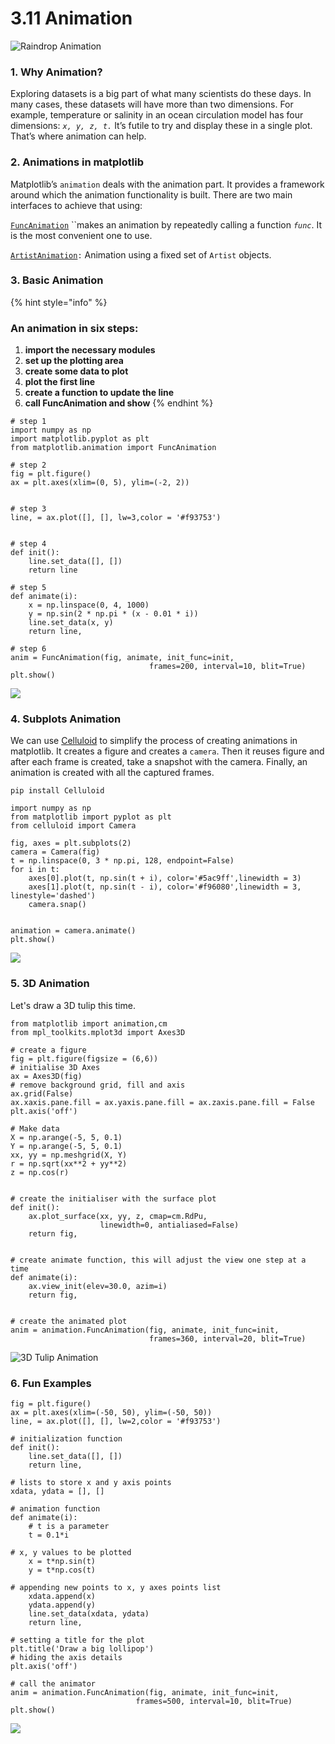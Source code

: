 # 3.11 Animation

![Raindrop Animation](../.gitbook/assets/raindrop.gif)

### 1. Why Animation?

Exploring datasets is a big part of what many scientists do these days. In many cases, these datasets will have more than two dimensions. For example, temperature or salinity in an ocean circulation model has four dimensions: _`x, y, z, t.`_ It’s futile to try and display these in a single plot. That’s where animation can help.

### 2. Animations in matplotlib

Matplotlib’s `animation`  deals with the animation part. It provides a framework around which the animation functionality is built. There are two main interfaces to achieve that using:

[`FuncAnimation`](https://matplotlib.org/api/_as_gen/matplotlib.animation.FuncAnimation.html#matplotlib.animation.FuncAnimation) ``makes an animation by repeatedly calling a function _`func`_. It is the most convenient one to use.

[`ArtistAnimation`](https://matplotlib.org/api/_as_gen/matplotlib.animation.ArtistAnimation.html#matplotlib.animation.ArtistAnimation)`:` Animation using a fixed set of `Artist` objects.

### 3. Basic Animation

{% hint style="info" %}
### An animation  in six steps:

1. **import the necessary modules**
2. **set up the plotting area**
3. **create some data to plot**
4. **plot the first line**
5. **create a function to update the line**
6. **call FuncAnimation and show**
{% endhint %}

```text
# step 1
import numpy as np
import matplotlib.pyplot as plt
from matplotlib.animation import FuncAnimation

# step 2
fig = plt.figure()
ax = plt.axes(xlim=(0, 5), ylim=(-2, 2))


# step 3
line, = ax.plot([], [], lw=3,color = '#f93753')


# step 4
def init():
    line.set_data([], [])
    return line
    
# step 5    
def animate(i):
    x = np.linspace(0, 4, 1000)
    y = np.sin(2 * np.pi * (x - 0.01 * i))
    line.set_data(x, y)
    return line,

# step 6
anim = FuncAnimation(fig, animate, init_func=init,
                               frames=200, interval=10, blit=True)
plt.show()
```

![](../.gitbook/assets/line-ani.gif)

### 4. Subplots Animation

We can use [Celluloid](https://github.com/jwkvam/celluloid) to simplify the process of creating animations in matplotlib. It creates a figure and creates a `camera`. Then it reuses figure and after each frame is created, take a snapshot with the camera. Finally, an animation is created with all the captured frames.

```text
pip install Celluloid
```

```text
import numpy as np
from matplotlib import pyplot as plt
from celluloid import Camera

fig, axes = plt.subplots(2)
camera = Camera(fig)
t = np.linspace(0, 3 * np.pi, 128, endpoint=False)
for i in t:
    axes[0].plot(t, np.sin(t + i), color='#5ac9ff',linewidth = 3)
    axes[1].plot(t, np.sin(t - i), color='#f96080',linewidth = 3, linestyle='dashed')
    camera.snap()
    
    
animation = camera.animate()  
plt.show()
```

![](../.gitbook/assets/subplots-ani-1.gif)

### 5. 3D Animation

Let's draw a 3D tulip this time.

```text
from matplotlib import animation,cm
from mpl_toolkits.mplot3d import Axes3D
```

```text
# create a figure
fig = plt.figure(figsize = (6,6))
# initialise 3D Axes
ax = Axes3D(fig)
# remove background grid, fill and axis
ax.grid(False)
ax.xaxis.pane.fill = ax.yaxis.pane.fill = ax.zaxis.pane.fill = False
plt.axis('off')

# Make data
X = np.arange(-5, 5, 0.1)
Y = np.arange(-5, 5, 0.1)
xx, yy = np.meshgrid(X, Y)
r = np.sqrt(xx**2 + yy**2)
z = np.cos(r)


# create the initialiser with the surface plot
def init():
    ax.plot_surface(xx, yy, z, cmap=cm.RdPu,
                    linewidth=0, antialiased=False)
    return fig,


# create animate function, this will adjust the view one step at a time
def animate(i):
    ax.view_init(elev=30.0, azim=i)
    return fig,


# create the animated plot
anim = animation.FuncAnimation(fig, animate, init_func=init,
                               frames=360, interval=20, blit=True)
```

![3D Tulip Animation ](../.gitbook/assets/rose.gif)

### 6. Fun Examples

```text
fig = plt.figure() 
ax = plt.axes(xlim=(-50, 50), ylim=(-50, 50)) 
line, = ax.plot([], [], lw=2,color = '#f93753') 

# initialization function 
def init(): 
	line.set_data([], []) 
	return line, 

# lists to store x and y axis points 
xdata, ydata = [], [] 

# animation function 
def animate(i): 
	# t is a parameter 
	t = 0.1*i 
	
# x, y values to be plotted 
	x = t*np.sin(t) 
	y = t*np.cos(t) 
	
# appending new points to x, y axes points list 
	xdata.append(x) 
	ydata.append(y) 
	line.set_data(xdata, ydata) 
	return line, 
	
# setting a title for the plot 
plt.title('Draw a big lollipop') 
# hiding the axis details 
plt.axis('off') 

# call the animator	 
anim = animation.FuncAnimation(fig, animate, init_func=init, 
							frames=500, interval=10, blit=True)
plt.show()
```

![](../.gitbook/assets/lollipop2.gif)



